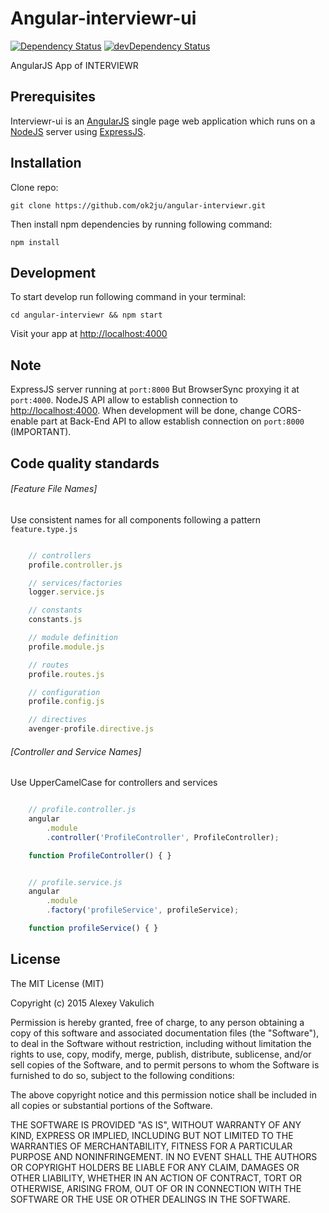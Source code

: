 # Angular-interviewr-ui
[![Dependency Status](https://david-dm.org/futturum/angular-interviewr.svg)](https://david-dm.org/futturum/angular-interviewr)
[![devDependency Status](https://david-dm.org/futturum/angular-interviewr/dev-status.svg)](https://david-dm.org/futturum/angular-interviewr#info=devDependencies)

AngularJS App of INTERVIEWR

## Prerequisites

Interviewr-ui is an [AngularJS](https://angularjs.org/) single page web application which runs on a [NodeJS](http://nodejs.org/) server using [ExpressJS](http://expressjs.com/).

## Installation

Clone repo:

    git clone https://github.com/ok2ju/angular-interviewr.git

Then install npm dependencies by running following command:

    npm install

## Development

To start develop run following command in your terminal:

    cd angular-interviewr && npm start
    
Visit your app at [http://localhost:4000](http://localhost:4000)

## Note

ExpressJS server running at `port:8000`
But BrowserSync proxying it at `port:4000`. NodeJS API allow to establish connection to [http://localhost:4000](http://localhost:4000). When development will be done, change CORS-enable part at Back-End API to allow establish connection on `port:8000` (IMPORTANT).

## Code quality standards

###### [Feature File Names]

Use consistent names for all components following a pattern `feature.type.js`

```javascript

    // controllers
    profile.controller.js

    // services/factories
    logger.service.js

    // constants
    constants.js

    // module definition
    profile.module.js

    // routes
    profile.routes.js

    // configuration
    profile.config.js

    // directives
    avenger-profile.directive.js
```

###### [Controller and Service Names]

Use UpperCamelCase for controllers and services

```javascript

    // profile.controller.js
    angular
        .module
        .controller('ProfileController', ProfileController);

    function ProfileController() { }
```

```javascript

    // profile.service.js
    angular
        .module
        .factory('profileService', profileService);

    function profileService() { }
```

## License

The MIT License (MIT)

Copyright (c) 2015 Alexey Vakulich

Permission is hereby granted, free of charge, to any person obtaining a copy
of this software and associated documentation files (the "Software"), to deal
in the Software without restriction, including without limitation the rights
to use, copy, modify, merge, publish, distribute, sublicense, and/or sell
copies of the Software, and to permit persons to whom the Software is
furnished to do so, subject to the following conditions:

The above copyright notice and this permission notice shall be included in all
copies or substantial portions of the Software.

THE SOFTWARE IS PROVIDED "AS IS", WITHOUT WARRANTY OF ANY KIND, EXPRESS OR
IMPLIED, INCLUDING BUT NOT LIMITED TO THE WARRANTIES OF MERCHANTABILITY,
FITNESS FOR A PARTICULAR PURPOSE AND NONINFRINGEMENT. IN NO EVENT SHALL THE
AUTHORS OR COPYRIGHT HOLDERS BE LIABLE FOR ANY CLAIM, DAMAGES OR OTHER
LIABILITY, WHETHER IN AN ACTION OF CONTRACT, TORT OR OTHERWISE, ARISING FROM,
OUT OF OR IN CONNECTION WITH THE SOFTWARE OR THE USE OR OTHER DEALINGS IN THE
SOFTWARE.

